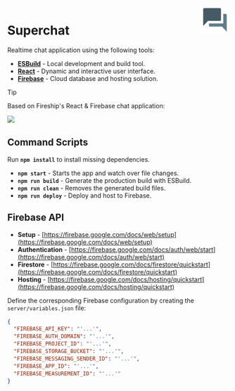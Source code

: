 <img src="./source/icon.svg" width="64px" height="64px" align="right"/>

# Superchat

Realtime chat application using the following tools:

* [**ESBuild**](https://esbuild.github.io) - Local development and build tool.
* [**React**](https://react.dev) - Dynamic and interactive user interface.
* [**Firebase**](https://firebase.google.com) - Cloud database and hosting solution.

> [!Tip]
> Based on Fireship's React & Firebase chat application:
>
> [![](http://img.youtube.com/vi/zQyrwxMPm88/0.jpg)](https://www.youtube.com/watch?v=zQyrwxMPm88)

## Command Scripts

Run **`npm install`** to install missing dependencies.

- **`npm start`** - Starts the app and watch over file changes.
- **`npm run build`** - Generate the production build with ESBuild.
- **`npm run clean`** - Removes the generated build files.
- **`npm run deploy`** - Deploy and host to Firebase.

## Firebase API

* **Setup** - [https://firebase.google.com/docs/web/setup](https://firebase.google.com/docs/web/setup)
* **Authentication** - [https://firebase.google.com/docs/auth/web/start](https://firebase.google.com/docs/auth/web/start)
* **Firestore** - [https://firebase.google.com/docs/firestore/quickstart](https://firebase.google.com/docs/firestore/quickstart)
* **Hosting** - [https://firebase.google.com/docs/hosting/quickstart](https://firebase.google.com/docs/hosting/quickstart)

Define the corresponding Firebase configuration by creating the `server/variables.json` file:

```json
{
  "FIREBASE_API_KEY": "'...'",
  "FIREBASE_AUTH_DOMAIN": "'...'",
  "FIREBASE_PROJECT_ID": "'...'",
  "FIREBASE_STORAGE_BUCKET": "'...'",
  "FIREBASE_MESSAGING_SENDER_ID": "'...'",
  "FIREBASE_APP_ID": "'...'",
  "FIREBASE_MEASUREMENT_ID": "'...'"
}
```
